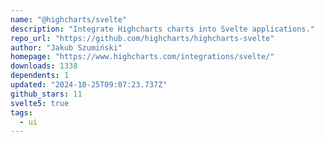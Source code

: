 ```yaml
---
name: "@highcharts/svelte"
description: "Integrate Highcharts charts into Svelte applications."
repo_url: "https://github.com/highcharts/highcharts-svelte"
author: "Jakub Szumiński"
homepage: "https://www.highcharts.com/integrations/svelte/"
downloads: 1338
dependents: 1
updated: "2024-10-25T09:07:23.737Z"
github_stars: 11
svelte5: true
tags: 
  - ui
---
```

